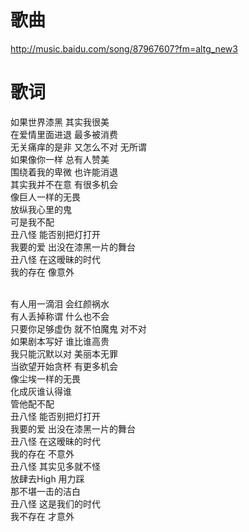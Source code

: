 
# 歌曲

http://music.baidu.com/song/87967607?fm=altg_new3

# 歌词



如果世界漆黑 其实我很美<br/>
在爱情里面进退 最多被消费<br/>
无关痛痒的是非 又怎么不对 无所谓<br/>
如果像你一样 总有人赞美<br/>
围绕着我的卑微 也许能消退<br/>
其实我并不在意 有很多机会<br/>
像巨人一样的无畏<br/>
放纵我心里的鬼<br/>
可是我不配<br/>
丑八怪 能否别把灯打开<br/>
我要的爱 出没在漆黑一片的舞台<br/>
丑八怪 在这暧昧的时代<br/>
我的存在 像意外<br/>

<br/>
有人用一滴泪 会红颜祸水<br/>
有人丢掉称谓 什么也不会<br/>
只要你足够虚伪 就不怕魔鬼 对不对<br/>
如果剧本写好 谁比谁高贵<br/>
我只能沉默以对 美丽本无罪<br/>
当欲望开始贪杯 有更多机会<br/>
像尘埃一样的无畏<br/>
化成灰谁认得谁<br/>
管他配不配<br/>
丑八怪 能否别把灯打开<br/>
我要的爱 出没在漆黑一片的舞台<br/>
丑八怪 在这暧昧的时代<br/>
我的存在 不意外<br/>
丑八怪 其实见多就不怪<br/>
放肆去High 用力踩<br/>
那不堪一击的洁白<br/>
丑八怪 这是我们的时代<br/>
我不存在 才意外<br/>
